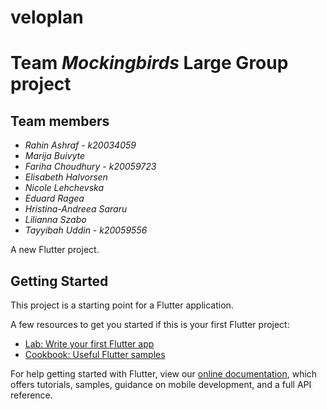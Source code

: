 # veloplan

# Team *Mockingbirds* Large Group project

## Team members
- *Rahin Ashraf - k20034059*
- *Marija Buivyte*
- *Fariha Choudhury - k20059723*
- *Elisabeth Halvorsen*
- *Nicole Lehchevska*
- *Eduard Ragea*
- *Hristina-Andreea Sararu*
- *Lilianna Szabo*
- *Tayyibah Uddin - k20059556*



A new Flutter project.

## Getting Started

This project is a starting point for a Flutter application.

A few resources to get you started if this is your first Flutter project:

- [Lab: Write your first Flutter app](https://flutter.dev/docs/get-started/codelab)
- [Cookbook: Useful Flutter samples](https://flutter.dev/docs/cookbook)

For help getting started with Flutter, view our
[online documentation](https://flutter.dev/docs), which offers tutorials,
samples, guidance on mobile development, and a full API reference.
